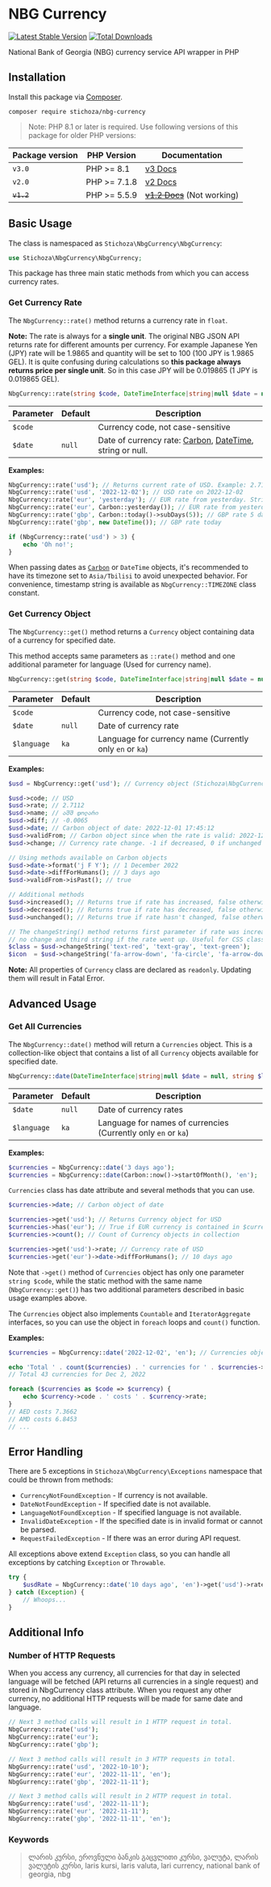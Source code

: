 # NBG Currency

[![Latest Stable Version](https://img.shields.io/packagist/v/Stichoza/nbg-currency.svg)](https://packagist.org/packages/stichoza/nbg-currency) [![Total Downloads](https://img.shields.io/packagist/dt/Stichoza/nbg-currency.svg)](https://packagist.org/packages/stichoza/nbg-currency)

National Bank of Georgia (NBG) currency service API wrapper in PHP

## Installation

Install this package via [Composer](https://getcomposer.org/).

```
composer require stichoza/nbg-currency
```
> Note: PHP 8.1 or later is required. Use following versions of this package for older PHP versions:

| Package version | PHP Version  | Documentation                                                                                 |
|-----------------|--------------|-----------------------------------------------------------------------------------------------|
| `v3.0`          | PHP >= 8.1   | [v3 Docs](#nbg-currency)                                                                      |
| `v2.0`          | PHP >= 7.1.8 | [v2 Docs](https://github.com/Stichoza/nbg-currency/tree/2.0#nbg-currency)                     |
| ~~`v1.2`~~      | PHP >= 5.5.9 | ~~[v1.2 Docs](https://github.com/Stichoza/nbg-currency/tree/1.2#nbg-currency)~~ (Not working) |

## Basic Usage

The class is namespaced as `Stichoza\NbgCurrency\NbgCurrency`:

```php
use Stichoza\NbgCurrency\NbgCurrency;
```

This package has three main static methods from which you can access currency rates.

### Get Currency Rate

The `NbgCurrency::rate()` method returns a currency rate in `float`.

**Note:** The rate is always for a **single unit**. The original NBG JSON API returns rate for different amounts per currency. For example Japanese Yen (JPY) rate will be 1.9865 and quantity will be set to 100 (100 JPY is 1.9865 GEL). It is quite confusing during calculations so **this package always returns price per single unit**. So in this case JPY will be 0.019865 (1 JPY is 0.019865 GEL).

```php
NbgCurrency::rate(string $code, DateTimeInterface|string|null $date = null): float
```

| Parameter | Default | Description                                                                                                                               |
|-----------|---------|-------------------------------------------------------------------------------------------------------------------------------------------|
| `$code`   |         | Currency code, not case-sensitive                                                                                                         |
| `$date`   | `null`  | Date of currency rate: [Carbon](https://carbon.nesbot.com), [DateTime](https://www.php.net/manual/en/class.datetime.php), string or null. |

**Examples:**

```php
NbgCurrency::rate('usd'); // Returns current rate of USD. Example: 2.7177
NbgCurrency::rate('usd', '2022-12-02'); // USD rate on 2022-12-02
NbgCurrency::rate('eur', 'yesterday'); // EUR rate from yesterday. Strings are parsed via Carbon::parse()
NbgCurrency::rate('eur', Carbon::yesterday()); // EUR rate from yesterday
NbgCurrency::rate('gbp', Carbon::today()->subDays(5)); // GBP rate 5 days ago
NbgCurrency::rate('gbp', new DateTime()); // GBP rate today

if (NbgCurrency::rate('usd') > 3) {
    echo 'Oh no!';
}
```

When passing dates as [`Carbon`](https://carbon.nesbot.com) or `DateTime` objects, it's recommended to have its timezone set to `Asia/Tbilisi` to avoid unexpected behavior. For convenience, timestamp string is available as `NbgCurrency::TIMEZONE` class constant.

### Get Currency Object

The `NbgCurrency::get()` method returns a `Currency` object containing data of a currency for specified date.

This method accepts same parameters as `::rate()` method and one additional parameter for language (Used for currency name).

```php
NbgCurrency::get(string $code, DateTimeInterface|string|null $date = null, string $language = 'ka'): Currency
```

| Parameter   | Default | Description                                              |
|-------------|---------|----------------------------------------------------------|
| `$code`     |         | Currency code, not case-sensitive                        |
| `$date`     | `null`  | Date of currency rate                                    |
| `$language` | `ka`    | Language for currency name (Currently only `en` or `ka`) |

**Examples:**

```php
$usd = NbgCurrency::get('usd'); // Currency object (Stichoza\NbgCurrency\Data\Currency)

$usd->code; // USD
$usd->rate; // 2.7112
$usd->name; // აშშ დოლარი
$usd->diff; // -0.0065
$usd->date; // Carbon object of date: 2022-12-01 17:45:12
$usd->validFrom; // Carbon object since when the rate is valid: 2022-12-02 00:00:00
$usd->change; // Currency rate change. -1 if decreased, 0 if unchanged and 1 if increased.

// Using methods available on Carbon objects
$usd->date->format('j F Y'); // 1 December 2022
$usd->date->diffForHumans(); // 3 days ago
$usd->validFrom->isPast(); // true

// Additional methods
$usd->increased(); // Returns true if rate has increased, false otherwise.
$usd->decreased(); // Returns true if rate has decreased, false otherwise.
$usd->unchanged(); // Returns true if rate hasn't changed, false otherwise.

// The changeString() method returns first parameter if rate was increased, second string if there was
// no change and third string if the rate went up. Useful for CSS classes, font icons, etc.
$class = $usd->changeString('text-red', 'text-gray', 'text-green');
$icon  = $usd->changeString('fa-arrow-down', 'fa-circle', 'fa-arrow-down');
```

**Note:** All properties of `Currency` class are declared as `readonly`. Updating them will result in Fatal Error.

## Advanced Usage

### Get All Currencies

The `NbgCurrency::date()` method will return a `Currencies` object. This is a collection-like object that contains a list of all `Currency` objects available for specified date.

```php
NbgCurrency::date(DateTimeInterface|string|null $date = null, string $language = 'ka'): Currencies
```

| Parameter   | Default | Description                                                    |
|-------------|---------|----------------------------------------------------------------|
| `$date`     | `null`  | Date of currency rates                                         |
| `$language` | `ka`    | Language for names of currencies (Currently only `en` or `ka`) |

**Examples:**

```php
$currencies = NbgCurrency::date('3 days ago');
$currencies = NbgCurrency::date(Carbon::now()->startOfMonth(), 'en');
```

`Currencies` class has date attribute and several methods that you can use.

```php
$currencies->date; // Carbon object of date

$currencies->get('usd'); // Returns Currency object for USD
$currencies->has('eur'); // True if EUR currency is contained in $currencies collection
$currencies->count(); // Count of Currency objects in collection

$currencies->get('usd')->rate; // Currency rate of USD
$currencies->get('eur')->date->diffForHumans(); // 10 days ago
```

Note that `->get()` method of `Currencies` object has only one parameter `string $code`, while the static method with the same name (`NbgCurrency::get()`) has two additional parameters described in basic usage examples above.

The `Currencies` object also implements `Countable` and `IteratorAggregate` interfaces, so you can use the object in `foreach` loops and `count()` function.

**Examples:**

```php
$currencies = NbgCurrency::date('2022-12-02', 'en'); // Currencies object (Stichoza\NbgCurrency\Data\Currencies) 

echo 'Total ' . count($currencies) . ' currencies for ' . $currencies->date->toFormattedDateString();
// Total 43 currencies for Dec 2, 2022

foreach ($currencies as $code => $currency) {
    echo $currency->code . ' costs ' . $currency->rate;
}
// AED costs 7.3662
// AMD costs 6.8453
// ...
```

## Error Handling

There are 5 exceptions in `Stichoza\NbgCurrency\Exceptions` namespace that could be thrown from methods:

 - `CurrencyNotFoundException` - If currency is not available.
 - `DateNotFoundException` - If specified date is not available.
 - `LanguageNotFoundException` - If specified language is not available.
 - `InvalidDateException` - If the specified date is in invalid format or cannot be parsed.
 - `RequestFailedException` - If there was an error during API request.

All exceptions above extend `Exception` class, so you can handle all exceptions by catching `Exception` or `Throwable`.

```php
try {
    $usdRate = NbgCurrency::date('10 days ago', 'en')->get('usd')->rate;
} catch (Exception) {
    // Whoops...
}
```

## Additional Info

### Number of HTTP Requests
When you access any currency, all currencies for that day in selected language will be fetched (API returns all currencies in a single request) and stored in NbgCurrency class attribute. When you request any other currency, no additional HTTP requests will be made for same date and language.

```php
// Next 3 method calls will result in 1 HTTP request in total.
NbgCurrency::rate('usd');
NbgCurrency::rate('eur');
NbgCurrency::rate('gbp');

// Next 3 method calls will result in 3 HTTP requests in total.
NbgGurrency::rate('usd', '2022-10-10');
NbgGurrency::rate('eur', '2022-11-11', 'en');
NbgGurrency::rate('gbp', '2022-11-11');

// Next 3 method calls will result in 2 HTTP request in total.
NbgGurrency::rate('usd', '2022-11-11');
NbgGurrency::rate('eur', '2022-11-11');
NbgGurrency::rate('gbp', '2022-11-11', 'en');
```

### Keywords

> ლარის კურსი, ეროვნული ბანკის გაცვლითი კურსი, ვალუტა, ლარის ვალუტის კურსი, laris kursi, laris valuta, lari currency, national bank of georgia, nbg

